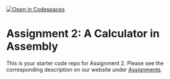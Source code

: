 [![Open in Codespaces](https://classroom.github.com/assets/launch-codespace-2972f46106e565e64193e422d61a12cf1da4916b45550586e14ef0a7c637dd04.svg)](https://classroom.github.com/open-in-codespaces?assignment_repo_id=20558425)
# Assignment 2: A Calculator in Assembly

This is your starter code repo for Assignment 2. Please see the corresponding description on our website under [Assignments](https://khoury-cs3650.github.io/hw.html).

